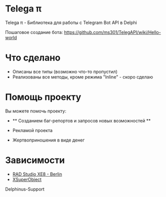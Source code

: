 # Telega π #

Telega π - Библиотека для работы с Telegram Bot API в Delphi

Пошаговое создание бота: https://github.com/ms301/TelegAPI/wiki/Hello-world

# Что сделано #

* Описаны все типы (возможно что-то пропустил)
* Реализованы все методы, кроме режима "Inline" - скоро сделаю

# Помощь проекту #

Вы можете помочь проекту:

* ** Созданием баг-репортов и запросов новых возможностей **

* Рекламой проекта
* Жертвоприношения в виде денег

# Зависимости #

* [RAD Studio XE8 - Berlin](https://www.embarcadero.com/products/delphi)
* [XSuperObject](https://github.com/onryldz/x-superobject/)


Delphinus-Support
